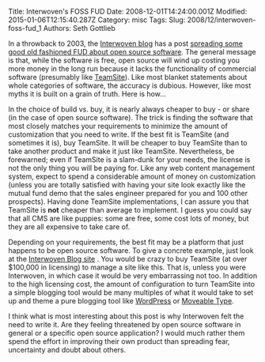 Title: Interwoven&#39;s FOSS FUD
Date: 2008-12-01T14:24:00.001Z
Modified: 2015-01-06T12:15:40.287Z
Category: misc
Tags: 
Slug: 2008/12/interwoven-foss-fud_1
Authors: Seth Gottlieb

In a throwback to 2003, the [Interwoven blog](http://interwovenblog.com) has a post [spreading some good old fashioned FUD about open source software](http://interwovenblog.com/2008/11/19/open-source-is-free-like-a-free-puppy-is-free/).  The general message is that, while the software is free, open source will wind up costing you more money in the long run because it lacks the functionality of commercial software (presumably like [TeamSite](http://interwoven.com/components/pagenext.jsp?topic=PRODUCT::TEAMSITE)).  Like most blanket statements about whole categories of software, the accuracy is dubious.  However, like most myths it is built on a grain of truth.  Here is how...  
  
In the choice of build vs. buy, it is nearly always cheaper to buy - or share (in the case of open source software).  The trick is finding the software that most closely matches your requirements to minimize the amount of customization that you need to write.  If the best fit is TeamSite (and sometimes it is), buy TeamSite.  It will be cheaper to buy TeamSite than to take another product and make it just like TeamSite.  Nevertheless, be forewarned; even if TeamSite is a slam-dunk for your needs, the license is not the only thing you will be paying for.  Like any web content management system, expect to spend a considerable amount of money on customization (unless you are totally satisfied with having your site look exactly like the mutual fund demo that the sales engineer prepared for you and 100 other prospects).  Having done TeamSite implementations, I can assure you that TeamSite is __not__ cheaper than average to implement.   I guess you could say that all CMS are like puppies: some are free, some cost lots of money, but they are all expensive to take care of.  
  
Depending on your requirements, the best fit may be a platform that just happens to be open source software.  To give a concrete example, just look at the [Interwoven Blog site](http://interwovenblog.com) .  You would be crazy to buy TeamSite (at over $100,000 in licensing) to manage a site like this.  That is, unless you were Interwoven, in which case it would be very embarrassing not too.  In addition to the high licensing cost, the amount of configuration to turn TeamSite into a simple blogging tool would be many multiples of what it would take to set up and theme a pure blogging tool like [WordPress](http://wordpress.org/) or [Moveable Type](http://www.movabletype.org/download.html).  
  
I think what is most interesting about this post is why Interwoven felt the need to write it.  Are they feeling threatened by open source software in general or a specific open source application?  I would much rather them spend the effort in improving their own product than spreading fear, uncertainty and doubt about others.  

